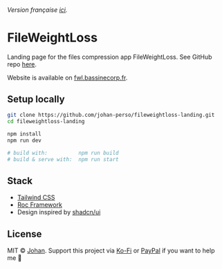 ###### Version française [ici](https://github.com/johan-perso/fileweightloss-landing/blob/main/README.fr.md).

# FileWeightLoss

Landing page for the files compression app FileWeightLoss. See GitHub repo [here](https://github.com/el2zay/fileweightloss).

Website is available on [fwl.bassinecorp.fr](https://fwl.bassinecorp.fr).

## Setup locally

```bash
git clone https://github.com/johan-perso/fileweightloss-landing.git
cd fileweightloss-landing

npm install
npm run dev

# build with:          npm run build
# build & serve with:  npm run start
```

## Stack

- [Tailwind CSS](https://tailwindcss.com)
- [Roc Framework](https://github.com/johan-perso/roc-framework)
- Design inspired by [shadcn/ui](https://ui.shadcn.com)

## License

MIT © [Johan](https://johanstick.fr/). Support this project via [Ko-Fi](https://ko-fi.com/johan_stickman) or [PayPal](https://paypal.me/moipastoii) if you want to help me 💙